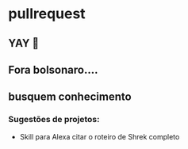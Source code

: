 # pullrequest

## YAY :tada:
## Fora bolsonaro....
## busquem conhecimento

### Sugestões de projetos:
- Skill para Alexa citar o roteiro de Shrek completo

